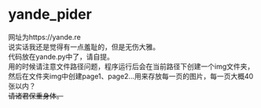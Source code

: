 # yande_pider

网址为https://yande.re <br>
说实话我还是觉得有一点羞耻的，但是无伤大雅。<br>
代码放在yande.py中了，请自提。<br>
用的时候请注意文件路径问题，程序运行后会在当前路径下创建一个img文件夹，然后在文件夹img中创建page1、page2...用来存放每一页的图片，每一页大概40张以内？<br>
~~请诸君保重身体。~~
